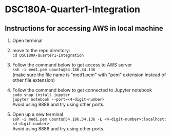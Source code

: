 # DSC180A-Quarter1-Integration

## Instructions for accessing AWS in local machine

1. Open terminal <br>
2. move to the repo directory: <br>
```cd DSC180A-Quarter1-Integration```<br>

3. Follow the command below to get access to AWS server <br>
``` ssh -i med1.pem ubuntu@54.186.34.136 ``` <br>
(make sure the file name is "med1.pem" with "pem" extension instead of other file extension)<br>

4. Follow the command below to get connected to Jupyter notebook<br>
``` sudo snap install jupyter ``` <br>
``` jupyter notebook --port=<4-digit-number> ```<br> 
Avoid using 8888 and try using other ports.<br>

5. Open up a new terminal <br>
``` ssh -i med1.pem ubuntu@54.186.34.136 -L <4-digit-number>:localhost:<4-digit-number> ```<br>
Avoid using 8888 and try using other ports.
